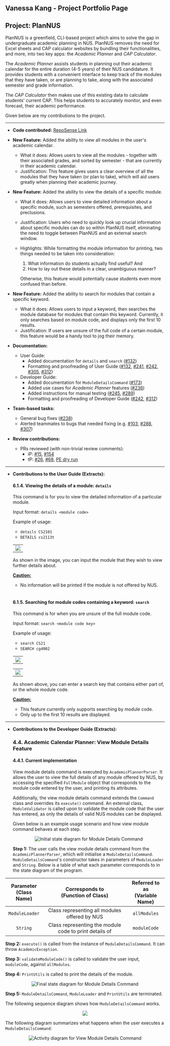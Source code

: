 ## Vanessa Kang - Project Portfolio Page

## Project: PlanNUS

PlanNUS is a greenfield, CLI-based project which aims to solve the gap in undergraduate academic planning in NUS. PlanNUS removes the need for Excel sheets and CAP calculator websites by bundling their functionalities, and more, into two key apps: the _Academic Planner_ and _CAP Calculator_.

The _Academic Planner_ assists students in planning out their academic calendar for the entire duration (4-5 years) of their NUS candidature. It provides students with a convenient interface to keep track of the modules that they have taken, or are planning to take, along with the associated semester and grade information. 

The _CAP Calculator_ then makes use of this existing data to calculate students' current CAP. This helps students to accurately monitor, and even forecast, their academic performance.

Given below are my contributions to the project.

<hr>

- **Code contributed:** [RepoSense Link](https://nus-cs2113-ay2021s1.github.io/tp-dashboard/#breakdown=true&search=vanessa-kang&sort=groupTitle&sortWithin=title&since=2020-09-27&timeframe=commit&mergegroup=&groupSelect=groupByRepos&checkedFileTypes=docs~functional-code~test-code~other)
- **New Feature:** Added the ability to view all modules in the user's academic calendar.
  - What it does: Allows users to view all the modules - together with their associated grades, and sorted by semester - that are currently in their academic calendar.
  - Justification: This feature gives users a clear overview of all the modules that they have taken (or plan to take), which will aid users greatly when planning their academic journey.
- **New Feature:** Added the ability to view the details of a specific module.
  
  - What it does: Allows users to view detailed information about a specific module, such as semesters offered, prerequisites, and preclusions.
  
  - Justification: Users who need to quickly look up crucial information about specific modules can do so within PlanNUS itself, eliminating the need to toggle between PlanNUS and an external search window.
  
  - Highlights: While formatting the module information for printing, two things needed to be taken into consideration: 
  
    1. What information do students actually find useful? And
    2. How to lay out these details in a clear, unambiguous manner?
  
    Otherwise, this feature would potentially cause students even more confused than before.
- **New Feature:** Added the ability to search for modules that contain a specific keyword.
  - What it does: Allows users to input a keyword, then searches the module database for modules that contain this keyword. Currently, it only searches based on module code, and displays only the first 10 results.
  - Justification: If users are unsure of the full code of a certain module, this feature would be a handy tool to jog their memory.
  
- **Documentation:**
  - User Guide:
    - Added documentation for `details` and `search` ([#132](https://github.com/AY2021S1-CS2113T-F12-1/tp/pull/132))
    - Formatting and proofreading of User Guide ([#132](https://github.com/AY2021S1-CS2113T-F12-1/tp/pull/132), [#241](https://github.com/AY2021S1-CS2113T-F12-1/tp/pull/241), [#242](https://github.com/AY2021S1-CS2113T-F12-1/tp/pull/242), [#305](https://github.com/AY2021S1-CS2113T-F12-1/tp/pull/305), [#312](https://github.com/AY2021S1-CS2113T-F12-1/tp/pull/312))
  - Developer Guide:
    - Added documentation for `ModuleDetailsCommand` ([#173](https://github.com/AY2021S1-CS2113T-F12-1/tp/pull/173))
    - Added use cases for _Academic Planner_ features ([#236](https://github.com/AY2021S1-CS2113T-F12-1/tp/pull/236))
    - Added instructions for manual testing ([#245](https://github.com/AY2021S1-CS2113T-F12-1/tp/pull/245), [#289](https://github.com/AY2021S1-CS2113T-F12-1/tp/pull/289))
    - Formatting and proofreading of Developer Guide ([#242](https://github.com/AY2021S1-CS2113T-F12-1/tp/pull/242), [#312](https://github.com/AY2021S1-CS2113T-F12-1/tp/pull/312))
- **Team-based tasks:**
  
  - General bug fixes ([#238](https://github.com/AY2021S1-CS2113T-F12-1/tp/pull/238))
  - Alerted teammates to bugs that needed fixing (e.g. [#103](https://github.com/AY2021S1-CS2113T-F12-1/tp/pull/103), [#288](https://github.com/AY2021S1-CS2113T-F12-1/tp/pull/288), [#307](https://github.com/AY2021S1-CS2113T-F12-1/tp/issues/307))
- **Review contributions:**
  
  - PRs reviewed (with non-trivial review comments): 
    - iP: [#15](https://github.com/nus-cs2113-AY2021S1/ip/pull/15), [#154](https://github.com/nus-cs2113-AY2021S1/ip/pull/154)
    - tP: [#26](https://github.com/nus-cs2113-AY2021S1/tp/pull/26), [#68](https://github.com/nus-cs2113-AY2021S1/tp/pull/68), [PE dry run](https://github.com/vanessa-kang/ped/issues)

<hr>

- **Contributions to the User Guide (Extracts):**

  #### 6.1.4. Viewing the details of a module: `details`

  <!-- @@author vanessa-kang -->

  This command is for you to view the detailed information of a particular module.

  Input format: `details <module code>`

  Example of usage:

  - `details CS2101`
  - `DETAILS cs2113t`

  <table><tr><td><div style="text-align:center">
      <img src="../images/UserGuide/acadplan_details.png" />
  </div></td></tr></table>

  As shown in the image, you can input the module that they wish to view further details about.

  __<ins>Caution:</ins>__ 

  - No information will be printed if the module is not offered by NUS.

  <br>

  #### 6.1.5. Searching for module codes containing a keyword: `search`

  This command is for when you are unsure of the full module code.

  Input format: `search <module code key>`

  Example of usage:

  - `search CS21`
  - `SEARCH cg4002`

  <table><tr><td><div style="text-align:center">
      <img src="../images/UserGuide/acadplan_search_part.png" />
  </div></td></tr></table>

  <table><tr><td><div style="text-align:center">
      <img src="../images/UserGuide/acadplan_search_full.png"/>
  </div></td></tr></table>

  As shown above, you can enter a search key that contains either part of, or the whole module code.

  __<ins>Caution:</ins>__ 

  - This feature currently only supports searching by module code.
  - Only up to the first 10 results are displayed.  

<hr>

- **Contributions to the Developer Guide (Extracts):**

  ### 4.4. Academic Calendar Planner: View Module Details Feature

  <!-- @@author vanessa-kang -->

  #### 4.4.1. Current implementation

  View module details command is executed by `AcademicPlannerParser`. It allows the user to view the full details of any module offered by NUS, by accessing the specified `FullModule` object that corresponds to the module code entered by the user, and printing its attributes.

  Additionally, the view module details command extends the `Command` class and overrides its `execute()` command. An external class, `ModuleValidator` is called upon to validate the module code that the user has entered, as only the details of valid NUS modules can be displayed.

  Given below is an example usage scenario and how view module command behaves at each step.

  <div style="text-align:center">
      <img src="../images/DeveloperGuide/moduleDetailsCommand_initialState.png" alt="Initial state diagram for Module Details Command"/>
  </div>


  __Step 1:__ The user calls the view module details command from the `AcademicPlannerParser`, which will initialise a `ModuleDetailsCommand`. `ModuleDetailsCommand`'s constructor takes in parameters of  `ModuleLoader` and `String`. Below is a table of what each parameter corresponds to in the state diagram of the program.

| Parameter<br />(Class Name) |        Corresponds to<br />(Function of Class)         | Referred to as<br />(Variable Name) |
| :-------------------------: | :----------------------------------------------------: | :---------------------------------: |
|       `ModuleLoader`        |     Class representing all modules offered by NUS      |            `allModules`             |
|          `String`           | Class representing the module code to print details of |            `moduleCode`             |

__Step 2:__ `execute()` is called from the instance of `ModuleDetailsCommand`. It can throw `AcademicException`.

__Step 3:__ `validateModuleCode()` is called to validate the user input, `moduleCode`, against `allModules`.

__Step 4:__ `PrintUtils` is called to print the details of the module.

<div style="text-align:center">
    <img src="../images/DeveloperGuide/moduleDetailsCommand_finalState.png" alt="Final state diagram for Module Details Command"/>
</div>




__Step 5:__ `ModuleDetailsCommand`, `ModuleLoader` and `PrintUtils` are terminated.



The following sequence diagram shows how `ModuleDetailsCommand` works.

<div style="text-align:center">
    <img src="../images/DeveloperGuide/moduleDetailsCommand_sequence.png"/>
</div>



The following diagram summarizes what happens when the user executes a `ModuleDetailsCommand`: 

<div style="text-align:center">
    <img src="../images/DeveloperGuide/moduleDetailsCommand_activity.png" alt="Activity diagram for View Module Details Command"/>
</div>







